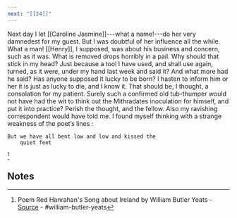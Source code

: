 ```yaml
---
next: "[[24]]"
---
```

Next day I let [[Caroline Jasmine]]---what a name!---do her very damnedest for my guest. But I was doubtful of her influence all the while. What a man! [[Henry]], I supposed, was about his business and concern, such as it was. What is removed drops horribly in a pail. Why should that stick in my head? Just because a tool I have used, and shall use again, turned, as it were, under my hand last week and said it? And what more had he said? Has anyone supposed it lucky to be born? I hasten to inform him or her it is just as lucky to die, and I know it. That should be, I thought, a consolation for my patient. Surely such a confirmed old tub-thumper would not have had the wit to think out the Mithradates inoculation for himself, and put it into practice? Perish the thought, and the fellow. Also my ravishing correspondent would have told me. I found myself thinking with a strange weakness of the poet’s lines :


    But we have all bent low and low and kissed the
        quiet feet
[^1]
## Notes
[^1]: Poem Red Hanrahan's Song about Ireland by William Butler Yeats - [Source](https://www.poetry-archive.com/y/red_hanrahans_song_about_ireland.html) - #william-butler-yeats